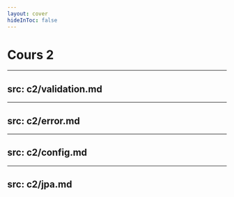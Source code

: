 ```yaml
---
layout: cover
hideInToc: false
---
```


# Cours 2

---
src: c2/validation.md
---

---
src: c2/error.md
---

---
src: c2/config.md
---

---
src: c2/jpa.md
---
